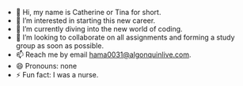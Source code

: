 - 👋 Hi, my name is Catherine or Tina for short.
- 👀 I’m interested in starting this new career.
- 🌱 I’m currently diving into the new world of coding.
- 💞️ I’m looking to collaborate on all assignments and forming a study group as soon as possible.
- 📫 Reach me by email hama0031@algonquinlive.com.
- 😄 Pronouns: none
- ⚡ Fun fact: I was a nurse.

<!---
hama0031/hama0031 is a ✨ special ✨ repository because its `README.md` (this file) appears on your GitHub profile.
You can click the Preview link to take a look at your changes.
--->
